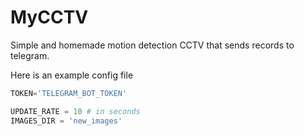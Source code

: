 # MyCCTV

Simple and homemade motion detection CCTV that sends records to telegram.

Here is an example config file
```python
TOKEN='TELEGRAM_BOT_TOKEN'

UPDATE_RATE = 10 # in seconds
IMAGES_DIR = 'new_images'
```
